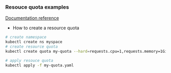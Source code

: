 ### Resouce quota examples

[Documentation reference](https://kubernetes.io/docs/tasks/administer-cluster/manage-resources/quota-memory-cpu-namespace/)


* How to create a resource quota
```bash
# create namespace
kubectl create ns myspace
# create resource quota
kubectl create quota my-quota --hard=requests.cpu=1,requests.memory=1Gi,limits.cpu=2,limits.memory=2Gi --namespace myspace --dry-run=client -o yaml > my-quota.yaml

# apply resouce quota
kubectl apply -f my-quota.yaml
```
